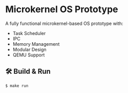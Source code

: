 # Microkernel OS Prototype

A fully functional microkernel-based OS prototype with:

- Task Scheduler
- IPC
- Memory Management
- Modular Design
- QEMU Support

## 🛠️ Build & Run

```bash
$ make run
